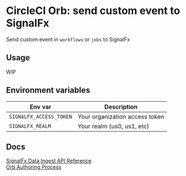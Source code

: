 # CircleCI Orb: send custom event to SignalFx

Send custom event in `workflows` or `jobs` to SignalFx

## Usage

WIP

## Environment variables

Env var | Description
------- | -----------
`SIGNALFX_ACCESS_TOKEN` | Your organization access token  
`SIGNALFX_REALM` | Your realm (us0, us1, etc)

## Docs

[SignalFx Data Ingest API Reference](https://developers.signalfx.com/ingest_data_reference.html#tag/Send-Custom-Events)  
[Orb Authoring Process](https://circleci.com/docs/2.0/orb-author/)
